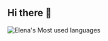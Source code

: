 ## Hi there 👋

<!--
**ElenaZinn/ElenaZinn** is a ✨ _special_ ✨ repository because its `README.md` (this file) appears on your GitHub profile.

Here are some ideas to get you started:

- 🔭 I’m currently working on ...
- 🌱 I’m currently learning ...
- 👯 I’m looking to collaborate on ...
- 🤔 I’m looking for help with ...
- 💬 Ask me about ...
- 📫 How to reach me: ...
- 😄 Pronouns: ...
- ⚡ Fun fact: ...
-->




![Elena's Most used languages](https://github-readme-stats.vercel.app/api/top-langs/?username=ElenaZinn&layout=compact&hide_border=true&langs_count=10)
